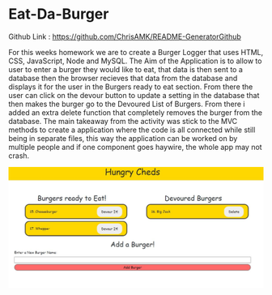 # Eat-Da-Burger
Github Link : https://github.com/ChrisAMK/README-GeneratorGithub 

For this weeks homework we are to create a Burger Logger that uses HTML, CSS, JavaScript, Node and MySQL. The Aim of the Application is to allow to user to enter a burger they would like to eat, that data is then sent to a database then the browser recieves that data from the database and displays it for the user in the Burgers ready to eat section. From there the user can click on the devour button to update a setting in the database that then makes the burger go to the Devoured List of Burgers. From there i added an extra delete function that completely removes the burger from the database. The main takeaway from the activity was stick to the MVC methods to create a application where the code is all connected while still being in separate files, this way the application can be worked on by multiple people and if one component goes haywire, the whole app may not crash.

![screenshot](./public/assets/screen1.jpg)
